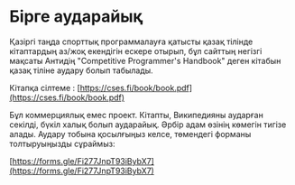 # Бірге аударайық

Қазіргі таңда спорттық программалауға қатысты қазақ тілінде кітаптардың аз/жоқ екендігін ескере отырып, бұл сайттың негізгі мақсаты Антидің "Competitive Programmer's Handbook" деген кітабын қазақ тіліне аудару болып табылады.

Кітапқа сілтеме : [https://cses.fi/book/book.pdf](https://cses.fi/book/book.pdf)

Бұл коммерциялық емес проект. Кітапты, Википедияны аударған секілді, бүкіл халық болып аударайық. Әрбір адам өзінің көмегін тигізе алады. Аудару тобына қосылғыңыз келсе, төмендегі форманы толтыруыңызды сұраймыз:

[https://forms.gle/Fi277JnpT93iBybX7](https://forms.gle/Fi277JnpT93iBybX7)

